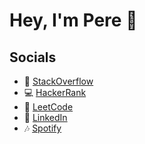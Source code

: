# **Hey, I'm Pere** 👋

## **Socials**
- 🥞 <a href="https://stackoverflow.com/users/17452730/c1m50c">StackOverflow</a>
- 💻 <a href="https://www.hackerrank.com/c1m50c">HackerRank</a>
- 📱 <a href="https://leetcode.com/c1m50c/">LeetCode</a>
- 💼 <a href="www.linkedin.com/in/pere-wells">LinkedIn</a>
- 🎶 <a href="https://open.spotify.com/user/cimsoc?si=b515e89e35bd4bed">Spotify</a>